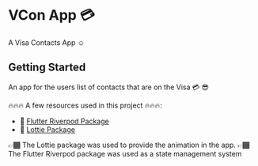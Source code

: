 # VCon App 💳

A Visa Contacts App ☺️

## Getting Started

An app for the users list of contacts that are on the Visa 💳 😎

🔥🔥🔥 A few resources used in this project 🔥🔥🔥:

- 🔗 [Flutter Riverpod Package](https://pub.dev/packages/flutter_riverpod)
- 🔗 [Lottie Package](https://pub.dev/packages/lottie)

👉🏾 The Lottie package was used to provide the animation in the app.
👉🏾 The Flutter Riverpod package was used as a state management system
